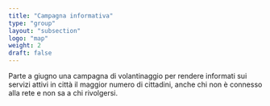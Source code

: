 ```yaml
---
title: "Campagna informativa"
type: "group"
layout: "subsection"
logo: "map"
weight: 2
draft: false
---
```


Parte a giugno una campagna di volantinaggio per rendere informati sui servizi attivi in città il maggior numero di cittadini, anche chi non è connesso alla rete e non sa a chi rivolgersi.
